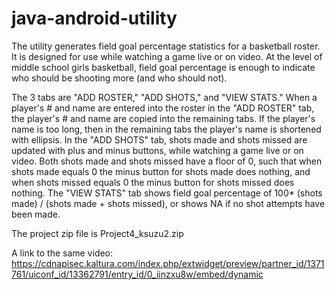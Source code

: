 # java-android-utility
The utility generates field goal percentage statistics for a basketball roster. It is designed for use while watching a game live or on video. At the level of middle school girls basketball, field goal percentage is enough to indicate who should be shooting more (and who should not).

The 3 tabs are "ADD ROSTER," "ADD SHOTS," and "VIEW STATS." When a player's # and name are entered into the roster in the "ADD ROSTER" tab, the player's # and name are copied into the remaining tabs. If the player's name is too long, then in the remaining tabs the player's name is shortened with ellipsis. In the "ADD SHOTS" tab, shots made and shots missed are updated with plus and minus buttons, while watching a game live or on video. Both shots made and shots missed have a floor of 0, such that when shots made equals 0 the minus button for shots made does nothing, and when shots missed equals 0 the minus button for shots missed does nothing. The "VIEW STATS" tab shows field goal percentage of 100* (shots made) / (shots made + shots missed), or shows NA if no shot attempts have been made.

The project zip file is Project4_ksuzu2.zip

A link to the same video:
https://cdnapisec.kaltura.com/index.php/extwidget/preview/partner_id/1371761/uiconf_id/13362791/entry_id/0_iinzxu8w/embed/dynamic
